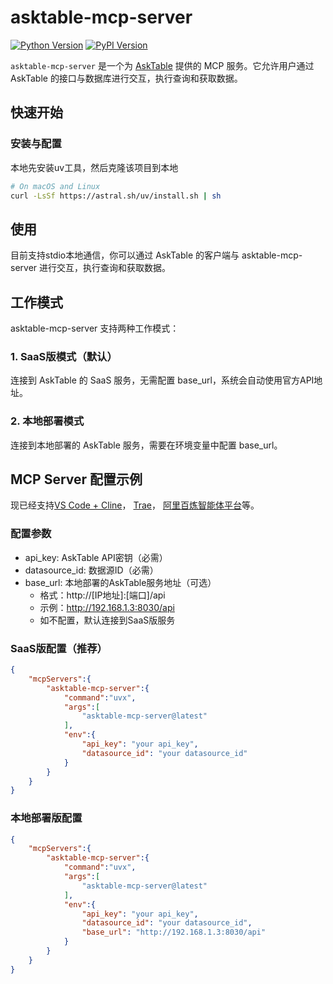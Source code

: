 # asktable-mcp-server

[![Python Version](https://img.shields.io/badge/python-3.10+-blue.svg)](https://www.python.org/)
[![PyPI Version](https://img.shields.io/pypi/v/asktable-mcp-server.svg)](https://pypi.org/project/asktable-mcp-server/)

`asktable-mcp-server` 是一个为 [AskTable](https://www.asktable.com/) 提供的 MCP 服务。它允许用户通过 AskTable 的接口与数据库进行交互，执行查询和获取数据。

## 快速开始

### 安装与配置
本地先安装uv工具，然后克隆该项目到本地
```bash
# On macOS and Linux
curl -LsSf https://astral.sh/uv/install.sh | sh
```
## 使用
目前支持stdio本地通信，你可以通过 AskTable 的客户端与 asktable-mcp-server 进行交互，执行查询和获取数据。

## 工作模式

asktable-mcp-server 支持两种工作模式：

### 1. SaaS版模式（默认）
连接到 AskTable 的 SaaS 服务，无需配置 base_url，系统会自动使用官方API地址。

### 2. 本地部署模式
连接到本地部署的 AskTable 服务，需要在环境变量中配置 base_url。

## MCP Server 配置示例
现已经支持[VS Code + Cline](https://cline.bot/)， [Trae](https://www.trae.com.cn/)， [阿里百炼智能体平台](https://bailian.console.aliyun.com/?spm=5176.29619931.J__Z58Z6CX7MY__Ll8p1ZOR.1.6483521cesAnkN&tab=mcp#/mcp-market)等。
### 配置参数
* api_key: AskTable API密钥（必需）
* datasource_id: 数据源ID（必需）
* base_url: 本地部署的AskTable服务地址（可选）
  * 格式：http://[IP地址]:[端口]/api
  * 示例：http://192.168.1.3:8030/api
  * 如不配置，默认连接到SaaS版服务
### SaaS版配置（推荐）
```json
{
    "mcpServers":{
        "asktable-mcp-server":{
            "command":"uvx",
            "args":[
                "asktable-mcp-server@latest"
            ],
            "env":{
                "api_key": "your api_key",
                "datasource_id": "your datasource_id"
            }
        }
    }
}
```
### 本地部署版配置
```json
{
    "mcpServers":{
        "asktable-mcp-server":{
            "command":"uvx",
            "args":[
                "asktable-mcp-server@latest"
            ],
            "env":{
                "api_key": "your api_key",
                "datasource_id": "your datasource_id",
                "base_url": "http://192.168.1.3:8030/api"
            }
        }
    }
}
```
